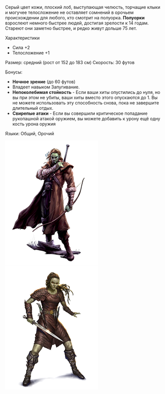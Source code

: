 Серый цвет кожи, плоский лоб, выступающая челюсть, торчащие клыки и могучее телосложение не оставляет сомнений в орочьем происхождении для любого, кто смотрит на полуорка. **Полуорки** взрослеют немного быстрее людей, достигая зрелости к 14 годам. Стареют они заметно быстрее, и редко живут дольше 75 лет.

Характеристики
- Сила +2
- Телосложение +1

Размер: средний (рост от 152 до 183 см)
Скорость: 30 футов

Бонусы:
- **Ночное зрение** (до 60 футов)
- Владеет навыком Запугивание.
- **Непоколебимая стойкость** - Если ваши хиты опустились до нуля, но вы при этом не убиты, ваши хиты вместо этого опускаются до 1. Вы не можете использовать эту способность снова, пока не завершите длительный отдых.
- **Свирепые атаки** - Если вы совершили критическое попадание рукопашной атакой оружием, вы можете добавить к урону ещё одну кость урона оружия

Языки: Общий, Орочий

![Полуорк](/Img/R-halforc1.png)![Полуорк](/Img/R-halforc2.png)